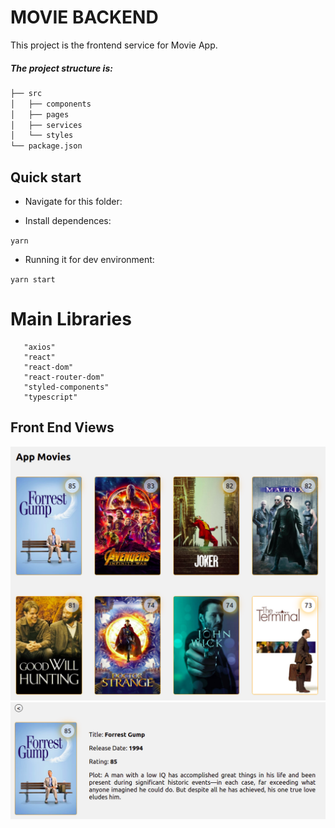 # MOVIE BACKEND

This project is the frontend service for Movie App.

##### The project structure is:

```bash
├── src
│   ├── components
│   ├── pages
│   ├── services
│   └── styles
└── package.json
```

## Quick start

- Navigate for this folder:

- Install dependences:

`yarn`

- Running it for dev environment:

`yarn start`

# Main Libraries

```
   "axios"
   "react"
   "react-dom"
   "react-router-dom"
   "styled-components"
   "typescript"
```


## Front End Views

![FrontHome](../assets/front-home.png)
![FrontDetail](../assets/front-detail.png)

